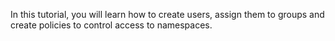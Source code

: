 In this tutorial, you will learn how to create users, assign them to groups and create policies to control access to namespaces.
